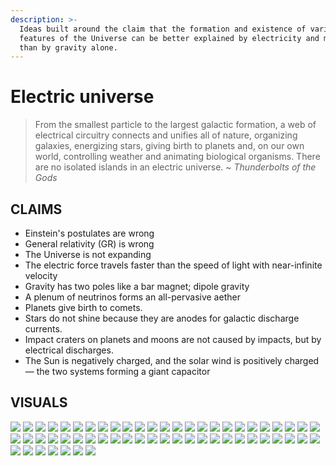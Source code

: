 ```yaml
---
description: >-
  Ideas built around the claim that the formation and existence of various
  features of the Universe can be better explained by electricity and magnetism
  than by gravity alone.
---
```


# Electric universe

> From the smallest particle to the largest galactic formation, a web of electrical circuitry connects and unifies all of nature, organizing galaxies, energizing stars, giving birth to planets and, on our own world, controlling weather and animating biological organisms. There are no isolated islands in an electric universe. ~ _Thunderbolts of the Gods_

## CLAIMS

* Einstein's postulates are wrong
* General relativity \(GR\) is wrong
* The Universe is not expanding
* The electric force travels faster than the speed of light with near-infinite velocity
* Gravity has two poles like a bar magnet; dipole gravity
* A plenum of neutrinos forms an all-pervasive aether
* Planets give birth to comets.
* Stars do not shine because they are anodes for galactic discharge currents.
* Impact craters on planets and moons are not caused by impacts, but by electrical discharges.
* The Sun is negatively charged, and the solar wind is positively charged — the two systems forming a giant capacitor

## VISUALS

![](https://github.com/dxcore35/art/tree/4f1747bdc949df2af20381831725d7e3732da9a2/.gitbook/assets/EU_space1.jpg) ![](https://github.com/dxcore35/art/tree/4f1747bdc949df2af20381831725d7e3732da9a2/.gitbook/assets/EU_space2.jpg) ![](https://github.com/dxcore35/art/tree/4f1747bdc949df2af20381831725d7e3732da9a2/.gitbook/assets/EU_space3.jpg) ![](https://github.com/dxcore35/art/tree/4f1747bdc949df2af20381831725d7e3732da9a2/.gitbook/assets/EU_space4.jpg) ![](https://github.com/dxcore35/art/tree/4f1747bdc949df2af20381831725d7e3732da9a2/.gitbook/assets/EU_space5.jpg) ![](https://github.com/dxcore35/art/tree/4f1747bdc949df2af20381831725d7e3732da9a2/.gitbook/assets/EU_space6.jpg) ![](https://github.com/dxcore35/art/tree/4f1747bdc949df2af20381831725d7e3732da9a2/.gitbook/assets/EU_space7.jpg) ![](https://github.com/dxcore35/art/tree/4f1747bdc949df2af20381831725d7e3732da9a2/.gitbook/assets/EU_space8.jpg) ![](https://github.com/dxcore35/art/tree/4f1747bdc949df2af20381831725d7e3732da9a2/.gitbook/assets/EU_space9.jpg) ![](https://github.com/dxcore35/art/tree/4f1747bdc949df2af20381831725d7e3732da9a2/.gitbook/assets/EU_space10.jpg) ![](https://github.com/dxcore35/art/tree/4f1747bdc949df2af20381831725d7e3732da9a2/.gitbook/assets/EU_space11.jpg) ![](https://github.com/dxcore35/art/tree/4f1747bdc949df2af20381831725d7e3732da9a2/.gitbook/assets/EU_space12.jpg) ![](https://github.com/dxcore35/art/tree/4f1747bdc949df2af20381831725d7e3732da9a2/.gitbook/assets/EU_space13.jpg) ![](https://github.com/dxcore35/art/tree/4f1747bdc949df2af20381831725d7e3732da9a2/.gitbook/assets/EU_space14.jpg) ![](https://github.com/dxcore35/art/tree/4f1747bdc949df2af20381831725d7e3732da9a2/.gitbook/assets/EU_space15.jpg) ![](https://github.com/dxcore35/art/tree/4f1747bdc949df2af20381831725d7e3732da9a2/.gitbook/assets/EU_space16.jpg) ![](https://github.com/dxcore35/art/tree/4f1747bdc949df2af20381831725d7e3732da9a2/.gitbook/assets/EU_space17.jpg) ![](https://github.com/dxcore35/art/tree/4f1747bdc949df2af20381831725d7e3732da9a2/.gitbook/assets/EU_space18.jpg) ![](https://github.com/dxcore35/art/tree/4f1747bdc949df2af20381831725d7e3732da9a2/.gitbook/assets/EU_space19.jpg) ![](https://github.com/dxcore35/art/tree/4f1747bdc949df2af20381831725d7e3732da9a2/.gitbook/assets/EU_space20.jpg) ![](https://github.com/dxcore35/art/tree/4f1747bdc949df2af20381831725d7e3732da9a2/.gitbook/assets/EU_space21.jpg) ![](https://github.com/dxcore35/art/tree/4f1747bdc949df2af20381831725d7e3732da9a2/.gitbook/assets/EU_space22.jpg) ![](https://github.com/dxcore35/art/tree/4f1747bdc949df2af20381831725d7e3732da9a2/.gitbook/assets/EU_space23.jpg) ![](https://github.com/dxcore35/art/tree/4f1747bdc949df2af20381831725d7e3732da9a2/.gitbook/assets/EU_space24.jpg) ![](https://github.com/dxcore35/art/tree/4f1747bdc949df2af20381831725d7e3732da9a2/.gitbook/assets/EU_space25.jpg) ![](https://github.com/dxcore35/art/tree/4f1747bdc949df2af20381831725d7e3732da9a2/.gitbook/assets/EU_space26.jpg) ![](https://github.com/dxcore35/art/tree/4f1747bdc949df2af20381831725d7e3732da9a2/.gitbook/assets/EU_space27.jpg) ![](https://github.com/dxcore35/art/tree/4f1747bdc949df2af20381831725d7e3732da9a2/.gitbook/assets/EU_space28.jpg) ![](https://github.com/dxcore35/art/tree/4f1747bdc949df2af20381831725d7e3732da9a2/.gitbook/assets/EU_space29.jpg) ![](https://github.com/dxcore35/art/tree/4f1747bdc949df2af20381831725d7e3732da9a2/.gitbook/assets/EU_space30.jpg) ![](https://github.com/dxcore35/art/tree/4f1747bdc949df2af20381831725d7e3732da9a2/.gitbook/assets/EU_space31.jpg) ![](https://github.com/dxcore35/art/tree/4f1747bdc949df2af20381831725d7e3732da9a2/.gitbook/assets/EU_space32.jpg) ![](https://github.com/dxcore35/art/tree/4f1747bdc949df2af20381831725d7e3732da9a2/.gitbook/assets/EU_space33.jpg) ![](https://github.com/dxcore35/art/tree/4f1747bdc949df2af20381831725d7e3732da9a2/.gitbook/assets/EU_space34.jpg) ![](https://github.com/dxcore35/art/tree/4f1747bdc949df2af20381831725d7e3732da9a2/.gitbook/assets/EU_space35.jpg) ![](https://github.com/dxcore35/art/tree/4f1747bdc949df2af20381831725d7e3732da9a2/.gitbook/assets/EU_space36.jpg) ![](https://github.com/dxcore35/art/tree/4f1747bdc949df2af20381831725d7e3732da9a2/.gitbook/assets/EU_space37.jpg) ![](https://github.com/dxcore35/art/tree/4f1747bdc949df2af20381831725d7e3732da9a2/.gitbook/assets/EU_space38.jpg) ![](https://github.com/dxcore35/art/tree/4f1747bdc949df2af20381831725d7e3732da9a2/.gitbook/assets/EU_space39.jpg) ![](https://github.com/dxcore35/art/tree/4f1747bdc949df2af20381831725d7e3732da9a2/.gitbook/assets/EU_space40.jpg) ![](https://github.com/dxcore35/art/tree/4f1747bdc949df2af20381831725d7e3732da9a2/.gitbook/assets/EU_space41.jpg) ![](https://github.com/dxcore35/art/tree/4f1747bdc949df2af20381831725d7e3732da9a2/.gitbook/assets/EU_space42.jpg) ![](https://github.com/dxcore35/art/tree/4f1747bdc949df2af20381831725d7e3732da9a2/.gitbook/assets/EU_space43.jpg) ![](https://github.com/dxcore35/art/tree/4f1747bdc949df2af20381831725d7e3732da9a2/.gitbook/assets/EU_space44.jpg) ![](https://github.com/dxcore35/art/tree/4f1747bdc949df2af20381831725d7e3732da9a2/.gitbook/assets/EU_space45.jpg) ![](https://github.com/dxcore35/art/tree/4f1747bdc949df2af20381831725d7e3732da9a2/.gitbook/assets/EU_space46.jpg) ![](https://github.com/dxcore35/art/tree/4f1747bdc949df2af20381831725d7e3732da9a2/.gitbook/assets/EU_space47.jpg) ![](https://github.com/dxcore35/art/tree/4f1747bdc949df2af20381831725d7e3732da9a2/.gitbook/assets/EU_space48.jpg) ![](https://github.com/dxcore35/art/tree/4f1747bdc949df2af20381831725d7e3732da9a2/.gitbook/assets/EU_space49.jpg) ![](https://github.com/dxcore35/art/tree/4f1747bdc949df2af20381831725d7e3732da9a2/.gitbook/assets/EU_space50.jpg) ![](https://github.com/dxcore35/art/tree/4f1747bdc949df2af20381831725d7e3732da9a2/.gitbook/assets/EU_space51.jpg) ![](https://github.com/dxcore35/art/tree/4f1747bdc949df2af20381831725d7e3732da9a2/.gitbook/assets/EU_space52.jpg) ![](https://github.com/dxcore35/art/tree/4f1747bdc949df2af20381831725d7e3732da9a2/.gitbook/assets/EU_space53.jpg) ![](https://github.com/dxcore35/art/tree/4f1747bdc949df2af20381831725d7e3732da9a2/.gitbook/assets/EU_space54.jpg) ![](https://github.com/dxcore35/art/tree/4f1747bdc949df2af20381831725d7e3732da9a2/.gitbook/assets/EU_space55.jpg) ![](https://github.com/dxcore35/art/tree/4f1747bdc949df2af20381831725d7e3732da9a2/.gitbook/assets/EU_space56.jpg) ![](https://github.com/dxcore35/art/tree/4f1747bdc949df2af20381831725d7e3732da9a2/.gitbook/assets/EU_space57.jpg)

